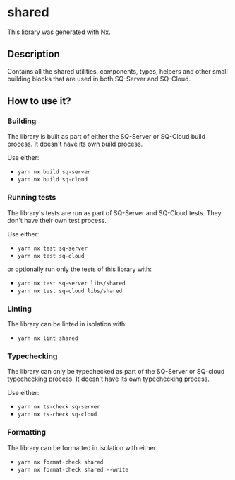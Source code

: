 # shared

This library was generated with [Nx](https://nx.dev).

## Description

Contains all the shared utilities, components, types, helpers and other small building blocks that are used in both SQ-Server and SQ-Cloud.

## How to use it?

### Building

The library is built as part of either the SQ-Server or SQ-Cloud build process. It doesn't have its own build process.

Use either:

- `yarn nx build sq-server`
- `yarn nx build sq-cloud`

### Running tests

The library's tests are run as part of SQ-Server and SQ-Cloud tests. They don't have their own test process.

Use either:

- `yarn nx test sq-server`
- `yarn nx test sq-cloud`

or optionally run only the tests of this library with:

- `yarn nx test sq-server libs/shared`
- `yarn nx test sq-cloud libs/shared`

### Linting

The library can be linted in isolation with:

- `yarn nx lint shared`

### Typechecking

The library can only be typechecked as part of the SQ-Server or SQ-cloud typechecking process. It doesn't have its own typechecking process.

Use either:

- `yarn nx ts-check sq-server`
- `yarn nx ts-check sq-cloud`

### Formatting

The library can be formatted in isolation with either:

- `yarn nx format-check shared`
- `yarn nx format-check shared --write`
